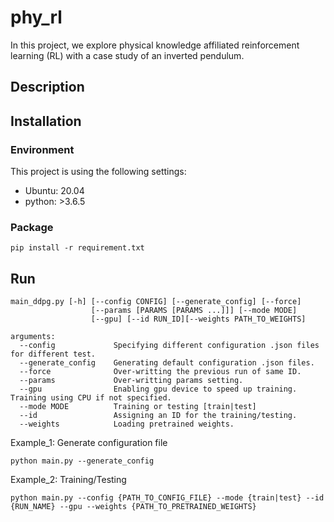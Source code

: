 # phy_rl
In this project, we explore physical knowledge affiliated reinforcement learning (RL) with a case study of an inverted pendulum.

## Description


## Installation

### Environment
This project is using the following settings:

- Ubuntu: 20.04 
- python: >3.6.5 

### Package

```
pip install -r requirement.txt
```

## Run

```
main_ddpg.py [-h] [--config CONFIG] [--generate_config] [--force]
                  [--params [PARAMS [PARAMS ...]]] [--mode MODE]
                  [--gpu] [--id RUN_ID][--weights PATH_TO_WEIGHTS] 

arguments:
  --config             Specifying different configuration .json files for different test.
  --generate_config    Generating default configuration .json files. 
  --force              Over-writting the previous run of same ID.
  --params             Over-writting params setting.
  --gpu                Enabling gpu device to speed up training. Training using CPU if not specified.   
  --mode MODE          Training or testing [train|test]
  --id                 Assigning an ID for the training/testing.
  --weights            Loading pretrained weights.    
```


Example_1: Generate configuration file

```
python main.py --generate_config
```

Example_2: Training/Testing

```
python main.py --config {PATH_TO_CONFIG_FILE} --mode {train|test} --id {RUN_NAME} --gpu --weights {PATH_TO_PRETRAINED_WEIGHTS}
```
